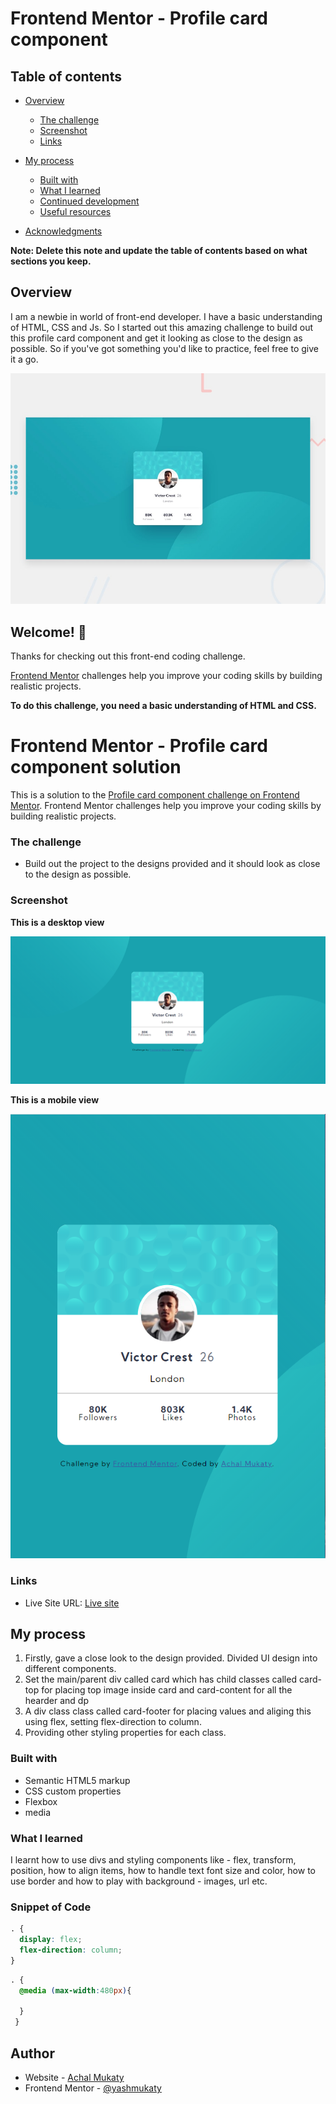 # Frontend Mentor - Profile card component



## Table of contents

- [Overview](#overview)
  - [The challenge](#the-challenge)
  - [Screenshot](#screenshot)
  - [Links](#links)
- [My process](#my-process)
  - [Built with](#built-with)
  - [What I learned](#what-i-learned)
  - [Continued development](#continued-development)
  - [Useful resources](#useful-resources)

- [Acknowledgments](#acknowledgments)

**Note: Delete this note and update the table of contents based on what sections you keep.**

## Overview
I am a newbie in world of front-end developer. I have a basic understanding of HTML, CSS and Js. So I started out this amazing challenge to build out this profile card component and get it looking as close to the design as possible.
So if you've got something you'd like to practice, feel free to give it a go.

![Design preview for the Profile card component coding challenge](./design/desktop-preview.jpg)

## Welcome! 👋

Thanks for checking out this front-end coding challenge.

[Frontend Mentor](https://www.frontendmentor.io) challenges help you improve your coding skills by building realistic projects.

**To do this challenge, you need a basic understanding of HTML and CSS.**

# Frontend Mentor - Profile card component solution

This is a solution to the [Profile card component challenge on Frontend Mentor](https://www.frontendmentor.io/challenges/profile-card-component-cfArpWshJ). Frontend Mentor challenges help you improve your coding skills by building realistic projects. 


### The challenge

- Build out the project to the designs provided and it should look as close to the design as possible.

### Screenshot

**This is a desktop view**

![desktop view](./images/ss-desktop.PNG)

**This is a mobile view**

![mobile view](./images/ss-mob.PNG)


### Links

- Live Site URL: [Live site](https://profile-card-ym.netlify.app/)

## My process

1. Firstly, gave a close look to the design provided. Divided UI design into different components.
2. Set the main/parent div called card which has child classes called card-top for placing top image inside card and card-content for all the hearder and dp
3. A div class class called card-footer for placing values and aliging this using flex, setting flex-direction to column.
4. Providing other styling properties for each class.



### Built with

- Semantic HTML5 markup
- CSS custom properties
- Flexbox
- media


### What I learned

I learnt how to use divs and styling components like - flex, transform, position, how to align items, how to handle text font size and color, how to use border and how to play with background - images, url etc.


### Snippet of Code

```css
. {
  display: flex;
  flex-direction: column;
}
```
```css
. {
  @media (max-width:480px){
    
  }
 }
```

## Author

- Website - [Achal Mukaty](https://achalmukaty.netlify.app/)
- Frontend Mentor - [@yashmukaty](https://www.frontendmentor.io/profile/yashmukaty)

